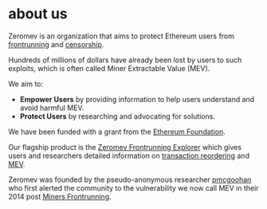 # about us

Zeromev is an organization that aims to protect Ethereum users from [frontrunning](/terms#frontrunning) and [censorship](/terms#censorship).

Hundreds of millions of dollars have already been lost by users to such exploits, which is often called Miner Extractable Value (MEV).

We aim to:

*   __Empower Users__ by providing information to help users understand and avoid harmful MEV.
*   __Protect Users__ by researching and advocating for solutions.

We have been funded with a grant from the [Ethereum Foundation](https://www.ethereum.org).

Our flagship product is the [Zeromev Frontrunning Explorer](/explorer) which gives users and researchers detailed information on [transaction reordering](/terms#transaction-reordering) and [MEV](/terms#miner-extractable-value).

Zeromev was founded by the pseudo-anonymous researcher [pmcgoohan](https://twitter.com/pmcgoohanCrypto) who first alerted the community to the vulnerability we now call MEV in their 2014 post [Miners Frontrunning](https://www.reddit.com/r/ethereum/comments/2d84yv/miners_frontrunning).
